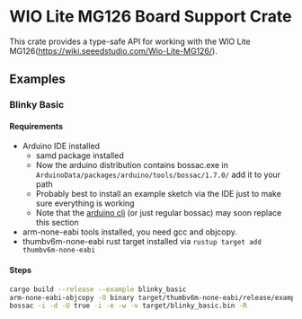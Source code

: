 # WIO Lite MG126 Board Support Crate

This crate provides a type-safe API for working with the WIO Lite MG126(https://wiki.seeedstudio.com/Wio-Lite-MG126/).

## Examples
### Blinky Basic
#### Requirements
 - Arduino IDE installed
    - samd package installed
    - Now the arduino distribution contains bossac.exe in `ArduinoData/packages/arduino/tools/bossac/1.7.0/` add it to your path
    - Probably best to install an example sketch via the IDE just to make sure everything is working
    - Note that the [arduino cli](https://github.com/arduino/arduino-cli) (or just regular bossac) may soon replace this section
 - arm-none-eabi tools installed, you need gcc and objcopy.
 - thumbv6m-none-eabi rust target installed via `rustup target add thumbv6m-none-eabi`

#### Steps
```bash
cargo build --release --example blinky_basic
arm-none-eabi-objcopy -O binary target/thumbv6m-none-eabi/release/examples/blinky_basic target/blinky_basic.bin
bossac -i -d -U true -i -e -w -v target/blinky_basic.bin -R
```
